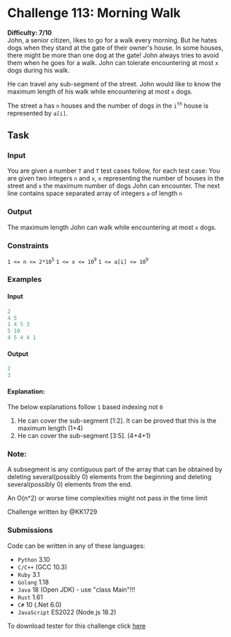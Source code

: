 # Challenge 113: Morning Walk

**Difficulty: 7/10**  
John, a senior citizen, likes to go for a walk every morning. But he hates dogs when they stand at the gate of their owner's house. In some houses, there might be more than one dog at the gate! John always tries to avoid them when he goes for a walk. John can tolerate encountering at most `x` dogs during his walk.

He can travel any sub-segment of the street. John would like to know the maximum length of his walk while encountering at most `x` dogs.

The street a has `n` houses and the number of dogs in the `i`<sup>`th`</sup> house is represented by `a[i]`.

## Task

### Input

You are given a number `T` and `T` test cases follow, for each test case:
You are given two integers `n` and `x`, `n` representing the number of houses in the street and `x` the maximum number of dogs John can encounter.
The next line contains space separated array of integers `a` of length `n`

### Output

The maximum length John can walk while encountering at most `x` dogs.

### Constraints

`1 <= n <= 2*10`<sup>`5`</sup>
`1 <= x <= 10`<sup>`9`</sup>
`1 <= a[i] <= 10`<sup>`9`</sup>

### Examples

#### Input

```rs
2
4 5
1 4 5 3
5 10
4 5 4 4 1
```

#### Output

```rs
2
3
```

#### Explanation:

The below explanations follow `1` based indexing not `0`

1. He can cover the sub-segment [1:2]. It can be proved that this is the maximum length (1+4)
2. He can cover the sub-segment [3:5]. (4+4+1)

### Note:

A subsegment is any contiguous part of the array that can be obtained by deleting several(possibly 0) elements from the beginning and deleting several(possibly 0) elements from the end.

An O(n^2) or worse time complexities might not pass in the time limit

Challenge written by @KK1729

### Submissions

Code can be written in any of these languages:

- `Python` 3.10
- `C/C++` (GCC 10.3)
- `Ruby` 3.1
- `Golang` 1.18
- `Java` 18 (Open JDK) - use "class Main"!!!
- `Rust` 1.61
- `C#` 10 (.Net 6.0)
- `JavaScript` ES2022 (Node.js 18.2)

To download tester for this challenge click [here](https://downgit.github.io/#/home?url=https://github.com/Pomroka/PreviousChallenges/tree/main/Challenge_113)

